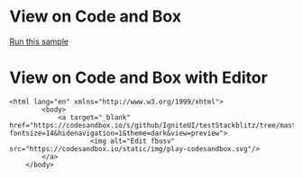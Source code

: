 
# View on Code and Box
[Run this sample](https://codesandbox.io/s/github/IgniteUI/testStackblitz/tree/master/github/spreadsheet/SpreadsheetCommands?fontsize=14&hidenavigation=1&theme=dark&view=preview)                        
        
# View on Code and Box with Editor #
            
    <html lang="en" xmlns="http://www.w3.org/1999/xhtml">
            <body>           
                <a target="_blank" href="https://codesandbox.io/s/github/IgniteUI/testStackblitz/tree/master/github/spreadsheet/SpreadsheetCommands?fontsize=14&hidenavigation=1&theme=dark&view=preview">
                        <img alt="Edit fbusv" src="https://codesandbox.io/static/img/play-codesandbox.svg"/>
            </a>
        </body>
</html>
        